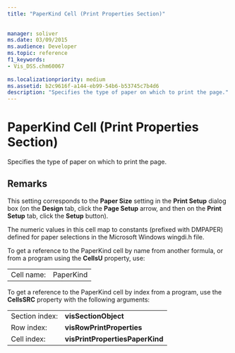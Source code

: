 ```yaml
---
title: "PaperKind Cell (Print Properties Section)"
 
 
manager: soliver
ms.date: 03/09/2015
ms.audience: Developer
ms.topic: reference
f1_keywords:
- Vis_DSS.chm60067
 
ms.localizationpriority: medium
ms.assetid: b2c9616f-a144-eb99-54b6-b53745c7b4d6
description: "Specifies the type of paper on which to print the page."
---
```


# PaperKind Cell (Print Properties Section)

Specifies the type of paper on which to print the page.
  
## Remarks

This setting corresponds to the **Paper Size** setting in the **Print Setup** dialog box (on the **Design** tab, click the **Page Setup** arrow, and then on the **Print Setup** tab, click the **Setup** button). 
  
The numeric values in this cell map to constants (prefixed with DMPAPER) defined for paper selections in the Microsoft Windows wingdi.h file. 
  
To get a reference to the PaperKind cell by name from another formula, or from a program using the **CellsU** property, use: 
  
|||
|:-----|:-----|
|Cell name:  <br/> |PaperKind  <br/> |
   
To get a reference to the PaperKind cell by index from a program, use the **CellsSRC** property with the following arguments: 
  
|||
|:-----|:-----|
|Section index:  <br/> |**visSectionObject** <br/> |
|Row index:  <br/> |**visRowPrintProperties** <br/> |
|Cell index:  <br/> |**visPrintPropertiesPaperKind** <br/> |
   

